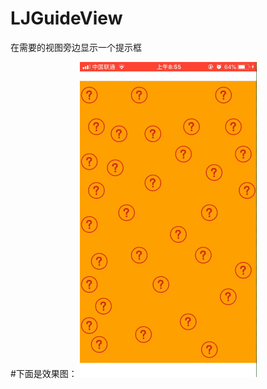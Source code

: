 # LJGuideView
在需要的视图旁边显示一个提示框


#下面是效果图：
![image](https://github.com/DistanceLe/Images/raw/master/guide.gif)